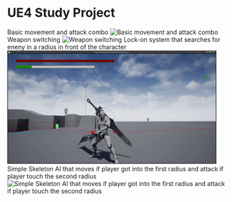 # UE4 Study Project

Basic movement and attack combo
![Basic movement and attack combo](https://github.com/havdhe150692/pictures/blob/master/ezgif.com-gif-maker.gif)
Weapon switching
![Weapon switching](https://github.com/havdhe150692/pictures/blob/master/ezgif.com-gif-maker%20(1).gif)
Lock-on system that searches for eneny in a radius in front of the character
![Lock-on system that searches for eneny in a radius in front of the character](https://github.com/havdhe150692/pictures/blob/master/ezgif.com-gif-maker%20(3).gif)
Simple Skeleton AI that moves if player got into the first radius and attack if player touch the second radius
![Simple Skeleton AI that moves if player got into the first radius and attack if player touch the second radius](https://github.com/havdhe150692/pictures/blob/master/ezgif.com-gif-maker%20(2).gif)
